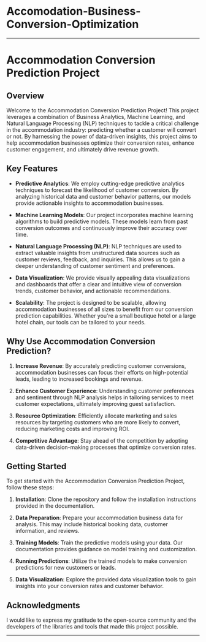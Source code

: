 # Accomodation-Business-Conversion-Optimization

---

# Accommodation Conversion Prediction Project

## Overview

Welcome to the Accommodation Conversion Prediction Project! This project leverages a combination of Business Analytics, Machine Learning, and Natural Language Processing (NLP) techniques to tackle a critical challenge in the accommodation industry: predicting whether a customer will convert or not. By harnessing the power of data-driven insights, this project aims to help accommodation businesses optimize their conversion rates, enhance customer engagement, and ultimately drive revenue growth.

## Key Features

- **Predictive Analytics**: We employ cutting-edge predictive analytics techniques to forecast the likelihood of customer conversion. By analyzing historical data and customer behavior patterns, our models provide actionable insights to accommodation businesses.

- **Machine Learning Models**: Our project incorporates machine learning algorithms to build predictive models. These models learn from past conversion outcomes and continuously improve their accuracy over time.

- **Natural Language Processing (NLP)**: NLP techniques are used to extract valuable insights from unstructured data sources such as customer reviews, feedback, and inquiries. This allows us to gain a deeper understanding of customer sentiment and preferences.

- **Data Visualization**: We provide visually appealing data visualizations and dashboards that offer a clear and intuitive view of conversion trends, customer behavior, and actionable recommendations.

- **Scalability**: The project is designed to be scalable, allowing accommodation businesses of all sizes to benefit from our conversion prediction capabilities. Whether you're a small boutique hotel or a large hotel chain, our tools can be tailored to your needs.

## Why Use Accommodation Conversion Prediction?

1. **Increase Revenue**: By accurately predicting customer conversions, accommodation businesses can focus their efforts on high-potential leads, leading to increased bookings and revenue.

2. **Enhance Customer Experience**: Understanding customer preferences and sentiment through NLP analysis helps in tailoring services to meet customer expectations, ultimately improving guest satisfaction.

3. **Resource Optimization**: Efficiently allocate marketing and sales resources by targeting customers who are more likely to convert, reducing marketing costs and improving ROI.

4. **Competitive Advantage**: Stay ahead of the competition by adopting data-driven decision-making processes that optimize conversion rates.

## Getting Started

To get started with the Accommodation Conversion Prediction Project, follow these steps:

1. **Installation**: Clone the repository and follow the installation instructions provided in the documentation.

2. **Data Preparation**: Prepare your accommodation business data for analysis. This may include historical booking data, customer information, and reviews.

3. **Training Models**: Train the predictive models using your data. Our documentation provides guidance on model training and customization.

4. **Running Predictions**: Utilize the trained models to make conversion predictions for new customers or leads.

5. **Data Visualization**: Explore the provided data visualization tools to gain insights into your conversion rates and customer behavior.


## Acknowledgments

I would like to express my gratitude to the open-source community and the developers of the libraries and tools that made this project possible.

---
